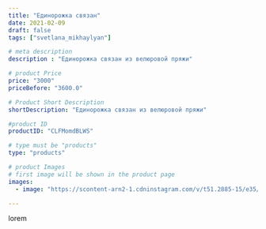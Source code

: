 ```yaml
---
title: "Единорожка связан"
date: 2021-02-09
draft: false
tags: ["svetlana_mikhaylyan"]

# meta description
description : "Единорожка связан из велюровой пряжи"

# product Price
price: "3000"
priceBefore: "3600.0"

# Product Short Description
shortDescription: "Единорожка связан из велюровой пряжи"

#product ID
productID: "CLFMomdBLWS"

# type must be "products"
type: "products"

# product Images
# first image will be shown in the product page
images:
  - image: "https://scontent-arn2-1.cdninstagram.com/v/t51.2885-15/e35/147382467_258427859180366_470918516979302906_n.jpg?se=7&tp=1&_nc_ht=scontent-arn2-1.cdninstagram.com&_nc_cat=102&_nc_ohc=8a4aZzWelxQAX_sOlIZ&ccb=7-4&oh=c21613bd5c744e1c158a62f1007fa39f&oe=6084D6EA&_nc_sid=86f79a&ig_cache_key=MjUwNTQ2NDMzNDMyNzc4ODk0Ng%3D%3D.2-ccb7-4"

---
```

lorem
